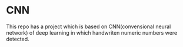 # CNN
This repo has a project which is based on CNN(convensional neural network) of deep learning in which handwriten numeric numbers were detected.
